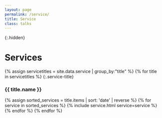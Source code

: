 ```yaml
---
layout: page
permalink: /service/
title: Service
class: talks
---
```


{:.hidden}
# Services

{% assign servicetitles = site.data.service | group_by:"title" %}
{% for title in servicetitles %}
{:.service-title}
### {{ title.name }}
{% assign sorted_services = title.items | sort: 'date' | reverse %}
{% for service in sorted_services  %}
  {% include service.html service=service %}
{% endfor %}
{% endfor %}

